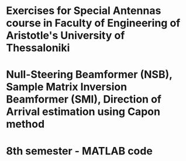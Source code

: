 # Εxercises for Special Antennas course in Faculty of Engineering of Aristotle's University of Thessaloniki
# Null-Steering Beamformer (NSB), Sample Matrix Inversion Beamformer (SMI), Direction of Arrival estimation using Capon method
# 8th semester - MATLAB code
